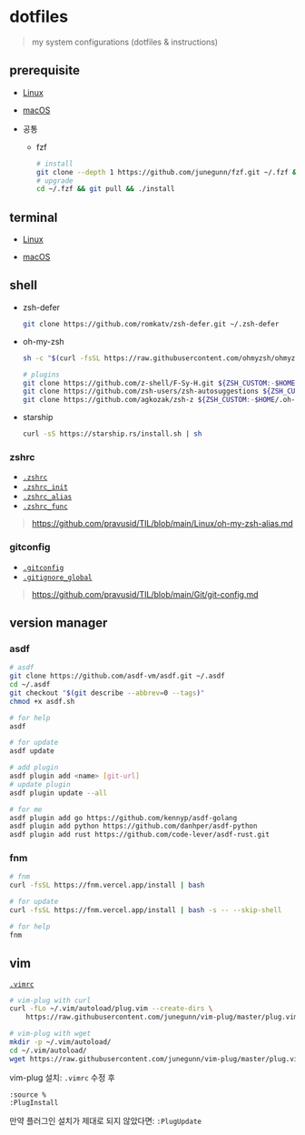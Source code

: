# dotfiles

> my system configurations (dotfiles & instructions)

## prerequisite

- [Linux](./linux/applications.md#cli)

- [macOS](./macos/README.md#homebrew)

- 공통

  - fzf

    ```sh
    # install
    git clone --depth 1 https://github.com/junegunn/fzf.git ~/.fzf && ~/.fzf/install
    # upgrade
    cd ~/.fzf && git pull && ./install
    ```

## terminal

- [Linux](./linux/terminal.md)

- [macOS](./macos/README.md#iterm2)

## shell

- zsh-defer

  ```sh
  git clone https://github.com/romkatv/zsh-defer.git ~/.zsh-defer
  ```

- oh-my-zsh

  ```sh
  sh -c "$(curl -fsSL https://raw.githubusercontent.com/ohmyzsh/ohmyzsh/master/tools/install.sh)"

  # plugins
  git clone https://github.com/z-shell/F-Sy-H.git ${ZSH_CUSTOM:-$HOME/.oh-my-zsh/custom}/plugins/F-Sy-H
  git clone https://github.com/zsh-users/zsh-autosuggestions ${ZSH_CUSTOM:-$HOME/.oh-my-zsh/custom}/plugins/zsh-autosuggestions
  git clone https://github.com/agkozak/zsh-z ${ZSH_CUSTOM:-$HOME/.oh-my-zsh/custom}/plugins/zsh-z
  ```

- starship

  ```sh
  curl -sS https://starship.rs/install.sh | sh
  ```

### zshrc

- [`.zshrc`](./.zshrc)
- [`.zshrc_init`](./.zshrc_init)
- [`.zshrc_alias`](./.zshrc_alias)
- [`.zshrc_func`](./.zshrc_func)

> <https://github.com/pravusid/TIL/blob/main/Linux/oh-my-zsh-alias.md>

### gitconfig

- [`.gitconfig`](./.gitconfig)
- [`.gitignore_global`](./.gitignore_global)

> <https://github.com/pravusid/TIL/blob/main/Git/git-config.md>

## version manager

### asdf

```sh
# asdf
git clone https://github.com/asdf-vm/asdf.git ~/.asdf
cd ~/.asdf
git checkout "$(git describe --abbrev=0 --tags)"
chmod +x asdf.sh

# for help
asdf

# for update
asdf update

# add plugin
asdf plugin add <name> [git-url]
# update plugin
asdf plugin update --all

# for me
asdf plugin add go https://github.com/kennyp/asdf-golang
asdf plugin add python https://github.com/danhper/asdf-python
asdf plugin add rust https://github.com/code-lever/asdf-rust.git
```

### fnm

```sh
# fnm
curl -fsSL https://fnm.vercel.app/install | bash

# for update
curl -fsSL https://fnm.vercel.app/install | bash -s -- --skip-shell

# for help
fnm
```

## vim

[`.vimrc`](./.vimrc)

```sh
# vim-plug with curl
curl -fLo ~/.vim/autoload/plug.vim --create-dirs \
    https://raw.githubusercontent.com/junegunn/vim-plug/master/plug.vim

# vim-plug with wget
mkdir -p ~/.vim/autoload/
cd ~/.vim/autoload/
wget https://raw.githubusercontent.com/junegunn/vim-plug/master/plug.vim
```

vim-plug 설치: `.vimrc` 수정 후

```vim
:source %
:PlugInstall
```

만약 플러그인 설치가 제대로 되지 않았다면: `:PlugUpdate`
